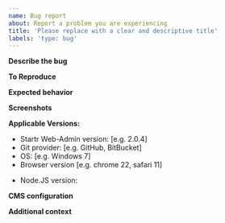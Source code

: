 ```yaml
---
name: Bug report
about: Report a problem you are experiencing
title: 'Please replace with a clear and descriptive title'
labels: 'type: bug'
---
```


<!--
If you are reporting a new issue, make sure that we do not have any duplicates already open. You can ensure this by searching the issue list for this repository. If there is a duplicate, please add a comment to the existing issue instead.

Please include as much of the information requested below as possible. If you fail to provide the requested information within 7 days, we cannot debug your issue and will close it. We will, however, reopen it if you later provide the information.

If you have an issue that can be shown visually, please provide a screenshot or GIF of the problem as well.
-->

**Describe the bug**
<!-- A clear and concise description of what the bug is. -->

**To Reproduce**
<!--
Steps to reproduce the behavior. For example:
1. Go to '...'
2. Click on '....'
3. Scroll down to '....'
4. See error
-->

**Expected behavior**
<!-- A clear and concise description of what you expected to happen. -->

**Screenshots**
<!-- If applicable, add screenshots to help explain your problem. -->

**Applicable Versions:**
<!--You can find the CMS version by checking your web browser's developer tools console while in the CMS. -->
 - Startr Web-Admin version: [e.g. 2.0.4]
 - Git provider: [e.g. GitHub, BitBucket]
 - OS: [e.g. Windows 7]
 - Browser version [e.g. chrome 22, safari 11]
<!-- If using NPM: -->
 - Node.JS version:

**CMS configuration**
<!-- Please link or paste your CMS `config.yml` here. -->


**Additional context**
<!-- Add any other context about the problem here. -->
